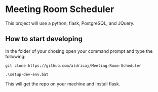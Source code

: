 # Meeting Room Scheduler
This project will use a python, flask, PostgreSQL, and JQuery.

## How to start developing
In the folder of your chosing open your command prompt and type the following:

`git clone https://github.com/aldricaj/Meeting-Room-Scheduler`

`.\setup-dev-env.bat`

This will get the repo on your machine and install flask.